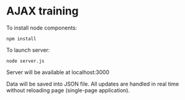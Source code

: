 # AJAX training
To install node components:

```npm install```

To launch server:

```node server.js```

Server will be available at localhost:3000

Data will be saved into JSON file. All updates are handled in real time without reloading page (single-page application).
